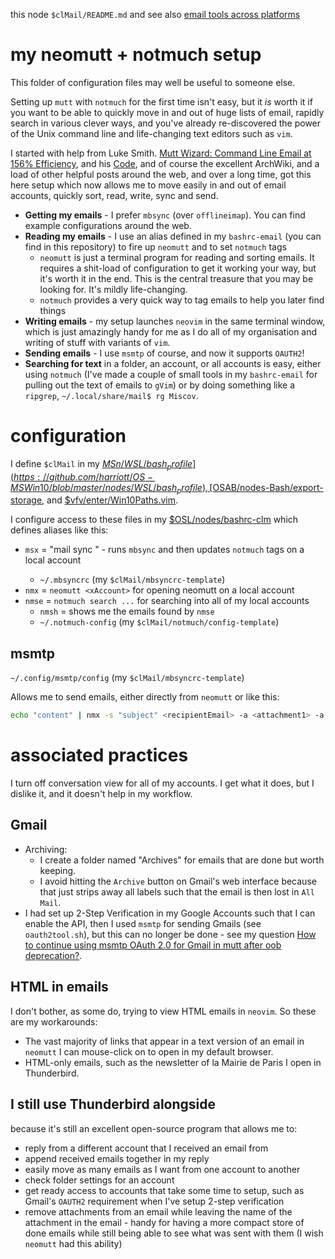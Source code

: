 
this node `$clMail/README.md` and see also [email tools across platforms](https://harriott.github.io/email_tools_across_platforms/)

# my neomutt + notmuch setup
This folder of configuration files may well be useful to someone else.

Setting up `mutt` with `notmuch` for the first time isn't easy, but it *is* worth it if you want to be able to quickly move in and out of huge lists of email, rapidly search in various clever ways, and you've already re-discovered the power of the Unix command line and life-changing text editors such as `vim`.

I started with help from Luke Smith. [Mutt Wizard: Command Line Email at 156% Efficiency](https://youtu.be/mPiQuWbF57M), and his [Code](https://gitlab.com/LukeSmithxyz/mutt-wizard), and of course the excellent ArchWiki, and a load of other helpful posts around the web, and over a long time, got this here setup which now allows me to move easily in and out of email accounts, quickly sort, read, write, sync and send.

- **Getting my emails** - I prefer `mbsync` (over `offlineimap`). You can find example configurations around the web.
- **Reading my emails** - I use an alias defined in my `bashrc-email` (you can find in this repository) to fire up `neomutt` and to set `notmuch` tags
    - `neomutt` is just a terminal program for reading and sorting emails. It requires a shit-load of configuration to get it working your way, but it's worth it in the end. This is the central treasure that you may be looking for. It's mildly life-changing.
    - `notmuch` provides a very quick way to tag emails to help you later find things
- **Writing emails** - my setup launches `neovim` in the same terminal window, which is just amazingly handy for me as I do all of my organisation and writing of stuff with variants of `vim`.
- **Sending emails** - I use `msmtp` of course, and now it supports `OAUTH2`!
- **Searching for text** in a folder, an account, or all accounts is easy, either using `notmuch` (I've made a couple of small tools in my `bashrc-email` for pulling out the text of emails to `gVim`) or by doing something like a `ripgrep`, `~/.local/share/mail$ rg Miscov`.

# configuration
I define `$clMail` in my [$MSn/WSL/bash_profile](https://github.com/harriott/OS-MSWin10/blob/master/nodes/WSL/bash_profile), [$OSAB/nodes-Bash/export-storage](https://github.com/harriott/OS-ArchBuilds/blob/master/nodes-Bash/export-storage), and [$vfv/enter/Win10Paths.vim](https://github.com/harriott/vimfiles/blob/master/vim/enter/Win10Paths.vim).

I configure access to these files in my [$OSL/nodes/bashrc-clm](https://github.com/harriott/OS-Linux/blob/main/nodes/bashrc-clm) which defines aliases like this:

- `msx` = "mail sync <xAccount>" - runs `mbsync` and then updates `notmuch` tags on a local account
    - `~/.mbsyncrc` (my `$clMail/mbsyncrc-template`)
- `nmx` = `neomutt <xAccount>` for opening neomutt on a local account
- `nmse` = `notmuch search ...` for searching into all of my local accounts
    - `nmsh` = shows me the emails found by `nmse`
    - `~/.notmuch-config` (my `$clMail/notmuch/config-template`)

## msmtp
`~/.config/msmtp/config` (my `$clMail/mbsyncrc-template`)

Allows me to send emails, either directly from `neomutt` or like this:

```bash
echo "content" | nmx -s "subject" <recipientEmail> -a <attachment1> -a <attachment2> ...
```

# associated practices
I turn off conversation view for all of my accounts. I get what it does, but I dislike it, and it doesn't help in my workflow.

## Gmail
- Archiving:
    - I create a folder named "Archives" for emails that are done but worth keeping.
    - I avoid hitting the `Archive` button on Gmail's web interface because that just strips away all labels such that the email is then lost in `All Mail`.
- I had set up 2-Step Verification in my Google Accounts such that I can enable the API, then I used `msmtp` for sending Gmails (see `oauth2tool.sh`), but this can no longer be done - see
my question [How to continue using msmtp OAuth 2.0 for Gmail in mutt after oob deprecation?](https://superuser.com/q/1723180/242800).

## HTML in emails
I don't bother, as some do, trying to view HTML emails in `neovim`. So these are my workarounds:

- The vast majority of links that appear in a text version of an email in `neomutt` I can mouse-click on to open in my default browser.
- HTML-only emails, such as the newsletter of la Mairie de Paris I open in Thunderbird.

## I still use Thunderbird alongside
because it's still an excellent open-source program that allows me to:

- reply from a different account that I received an email from
- append received emails together in my reply
- easily move as many emails as I want from one account to another
- check folder settings for an account
- get ready access to accounts that take some time to setup, such as Gmail's `OAUTH2` requirement when I've setup 2-step verification
- remove attachments from an email while leaving the name of the attachment in the email - handy for having a more compact store of done emails while still being able to see what was sent with them (I wish `neomutt` had this ability)

